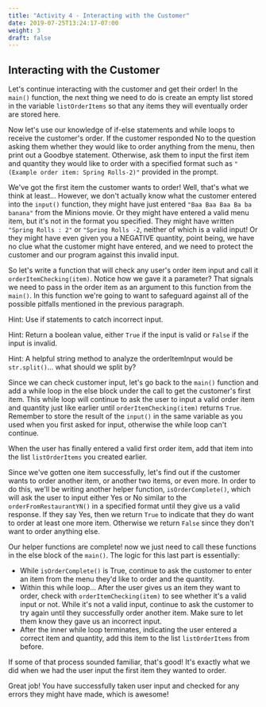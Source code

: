 ```yaml
---
title: "Activity 4 - Interacting with the Customer"
date: 2019-07-25T13:24:17-07:00
weight: 3
draft: false
---
```

## Interacting with the Customer
Let's continue interacting with the customer and get their order! In the `main()` function, the next thing we need to do is create an empty list stored in the variable `listOrderItems` so that any items they will eventually order are stored here.

Now let's use our knowledge of if-else statements and while loops to receive the customer's order. If the customer responded No to the question asking them whether they would like to order anything from the menu, then print out a Goodbye statement. Otherwise, ask them to input the first item and quantity they would like to order with a specified format such as `"(Example order item: Spring Rolls-2)"` provided in the prompt.   

We've got the first item the customer wants to order! Well, that's what we think at least... However, we don't actually know what the customer entered into the `input()` function, they might have just entered `"Baa Baa Baa Ba ba banana"` from the Minions movie. Or they might have entered a valid menu item, but it's not in the format you specified. They might have written `"Spring Rolls : 2"` or `"Spring Rolls -2`, neither of which is a valid input! Or they might have even given you a NEGATIVE quantity, point being, we have no clue what the customer might have entered, and we need to protect the customer and our program against this invalid input.

So let's write a function that will check any user's order item input and call it `orderItemChecking(item)`. Notice how we gave it a parameter? That signals we need to pass in the order item as an argument to this function from the `main()`. In this function we're going to want to safeguard against all of the possible pitfalls mentioned in the previous paragraph.

Hint: Use if statements to catch incorrect input.

Hint: Return a boolean value, either `True` if the input is valid or `False` if the input is invalid.

Hint: A helpful string method to analyze the orderItemInput would be `str.split()`... what should we split by?

Since we can check customer input, let's go back to the `main()` function and add a while loop in the else block under the call to get the customer's first item. This while loop will continue to ask the user to input a valid order item and quantity just like earlier until `orderItemChecking(item)` returns `True`. Remember to store the result of the `input()` in the same variable as you used when you first asked for input, otherwise the while loop can't continue.

When the user has finally entered a valid first order item, add that item into the list `listOrderItems` you created earlier.

Since we've gotten one item successfully, let's find out if the customer wants to order another item, or another two items, or even more. In order to do this, we'll be writing another helper function, `isOrderComplete()`, which will ask the user to input either Yes or No similar to the `orderFromRestaurantYN()` in a specified format until they give us a valid response. If they say Yes, then we return `True` to indicate that they do want to order at least one more item. Otherwise we return `False` since they don't want to order anything else.

Our helper functions are complete! now we just need to call these functions in the else block of the `main()`. The logic for this last part is essentially:

- While `isOrderComplete()` is True, continue to ask the customer to enter an item from the menu they'd like to order and the quantity.
- Within this while loop... After the user gives us an item they want to order, check with `orderItemChecking(item)` to see whether it's a valid input or not. While it's not a valid input, continue to ask the customer to try again until they successfully order another item. Make sure to let them know they gave us an incorrect input.
- After the inner while loop terminates, indicating the user entered a correct item and quantity, add this item to the list `listOrderItems` from before.

If some of that process sounded familiar, that's good! It's exactly what we did when we had the user input the first item they wanted to order.

Great job! You have successfully taken user input and checked for any errors they might have made, which is awesome!
